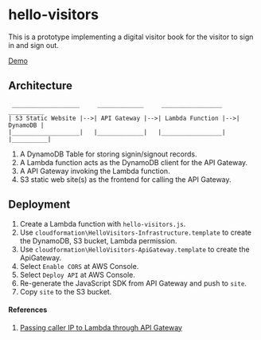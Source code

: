 # hello-visitors

This is a prototype implementing a digital visitor book for the visitor to sign in and sign out.

[Demo](https://kyhau.github.io/hello-visitors/site)

## Architecture

```
 ___________________     _____________     _________________     __________    
| S3 Static Website |-->| API Gateway |-->| Lambda Function |-->| DynamoDB |
|___________________|   |_____________|   |_________________|   |__________|
```

1. A DynamoDB Table for storing signin/signout records.
1. A Lambda function acts as the DynamoDB client for the API Gateway.
1. A API Gateway invoking the Lambda function.
1. S3 static web site(s) as the frontend for calling the API Gateway. 


## Deployment

1. Create a Lambda function with `hello-visitors.js`.
1. Use `cloudformation\HelloVisitors-Infrastructure.template` to create the DynamoDB, S3 bucket, Lambda permission.
1. Use `cloudformation\HelloVisitors-ApiGateway.template` to create the ApiGateway.
1. Select `Enable CORS` at AWS Console.
1. Select `Deploy API` at AWS Console.
1. Re-generate the JavaScript SDK from API Gateway and push to `site`.
1. Copy `site` to the S3 bucket.

#### References

1. [Passing caller IP to Lambda through API Gateway](https://forums.aws.amazon.com/thread.jspa?messageID=648053)
